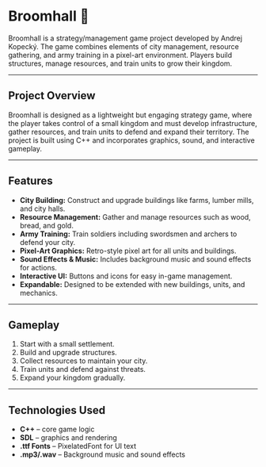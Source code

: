 # Broomhall 🏰

Broomhall is a strategy/management game project developed by Andrej Kopecký. The game combines elements of city management, resource gathering, and army training in a pixel-art environment. Players build structures, manage resources, and train units to grow their kingdom.

---

## Project Overview
Broomhall is designed as a lightweight but engaging strategy game, where the player takes control of a small kingdom and must develop infrastructure, gather resources, and train units to defend and expand their territory. The project is built using C++ and incorporates graphics, sound, and interactive gameplay.

---

## Features
- **City Building:** Construct and upgrade buildings like farms, lumber mills, and city halls.
- **Resource Management:** Gather and manage resources such as wood, bread, and gold.
- **Army Training:** Train soldiers including swordsmen and archers to defend your city.
- **Pixel-Art Graphics:** Retro-style pixel art for all units and buildings.
- **Sound Effects & Music:** Includes background music and sound effects for actions.
- **Interactive UI:** Buttons and icons for easy in-game management.
- **Expandable:** Designed to be extended with new buildings, units, and mechanics.

---

## Gameplay
1. Start with a small settlement.
2. Build and upgrade structures.
3. Collect resources to maintain your city.
4. Train units and defend against threats.
5. Expand your kingdom gradually.

---

## Technologies Used
- **C++** – core game logic
- **SDL** – graphics and rendering
- **.ttf Fonts** – PixelatedFont for UI text
- **.mp3/.wav** – Background music and sound effects
